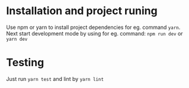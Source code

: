 # Installation and project runing
Use npm or yarn to install project dependencies for eg. command `yarn`. Next start development mode by using for eg. command: `npm run dev` or `yarn dev`

# Testing
Just run `yarn test` and lint by `yarn lint`
